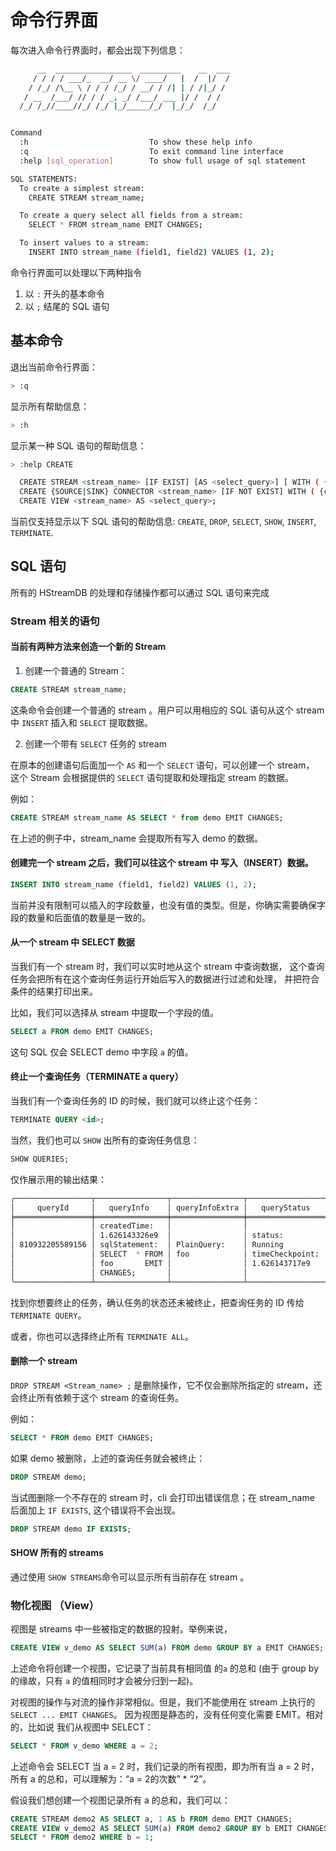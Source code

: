 # 命令行界面

每次进入命令行界面时，都会出现下列信息：

```sh
      __  _________________  _________    __  ___
     / / / / ___/_  __/ __ \/ ____/   |  /  |/  /
    / /_/ /\__ \ / / / /_/ / __/ / /| | / /|_/ /
   / __  /___/ // / / _, _/ /___/ ___ |/ /  / /
  /_/ /_//____//_/ /_/ |_/_____/_/  |_/_/  /_/


Command
  :h                           To show these help info
  :q                           To exit command line interface
  :help [sql_operation]        To show full usage of sql statement

SQL STATEMENTS:
  To create a simplest stream:
    CREATE STREAM stream_name;

  To create a query select all fields from a stream:
    SELECT * FROM stream_name EMIT CHANGES;

  To insert values to a stream:
    INSERT INTO stream_name (field1, field2) VALUES (1, 2);

```

命令行界面可以处理以下两种指令

1. 以 `:` 开头的基本命令
2. 以 `;` 结尾的 SQL 语句

## 基本命令

退出当前命令行界面：

```sh
> :q
```

显示所有帮助信息：

```sh
> :h
```

显示某一种 SQL 语句的帮助信息：

```sh
> :help CREATE

  CREATE STREAM <stream_name> [IF EXIST] [AS <select_query>] [ WITH ( {stream_options} ) ];
  CREATE {SOURCE|SINK} CONNECTOR <stream_name> [IF NOT EXIST] WITH ( {connector_options} );
  CREATE VIEW <stream_name> AS <select_query>;
```

当前仅支持显示以下 SQL 语句的帮助信息: `CREATE`, `DROP`, `SELECT`, `SHOW`, `INSERT`, `TERMINATE`.

## SQL 语句

所有的 HStreamDB 的处理和存储操作都可以通过 SQL 语句来完成

### Stream 相关的语句

#### 当前有两种方法来创造一个新的 Stream

1. 创建一个普通的 Stream：

```sql
CREATE STREAM stream_name;
```

这条命令会创建一个普通的 stream 。用户可以用相应的 SQL 语句从这个 stream 中 `INSERT` 插入和 `SELECT` 提取数据。

2. 创建一个带有 `SELECT` 任务的 stream

在原本的创建语句后面加一个 `AS` 和一个 `SELECT` 语句，可以创建一个 stream，
这个 Stream 会根据提供的 `SELECT` 语句提取和处理指定 stream 的数据。

例如：

```sql
CREATE STREAM stream_name AS SELECT * from demo EMIT CHANGES;
```

在上述的例子中，stream_name 会提取所有写入 demo 的数据。

#### 创建完一个 stream 之后，我们可以往这个 stream 中 写入（INSERT）数据。

```sql
INSERT INTO stream_name (field1, field2) VALUES (1, 2);
```

当前并没有限制可以插入的字段数量，也没有值的类型。但是，你确实需要确保字段的数量和后面值的数量是一致的。

#### 从一个 stream 中 SELECT 数据

当我们有一个 stream 时，我们可以实时地从这个 stream 中查询数据，
这个查询任务会把所有在这个查询任务运行开始后写入的数据进行过滤和处理，
并把符合条件的结果打印出来。

比如，我们可以选择从 stream 中提取一个字段的值。

```sql
SELECT a FROM demo EMIT CHANGES;
```

这句 SQL 仅会 SELECT demo 中字段 `a` 的值。

#### 终止一个查询任务（TERMINATE a query）

当我们有一个查询任务的 ID 的时候，我们就可以终止这个任务：

```sql
TERMINATE QUERY <id>;
```

当然，我们也可以 `SHOW` 出所有的查询任务信息：

```sql
SHOW QUERIES;
```

仅作展示用的输出结果：

```sh
╭─────────────────┬────────────────┬────────────────┬─────────────────╮
│     queryId     │   queryInfo    │ queryInfoExtra │   queryStatus   │
╞═════════════════╪════════════════╪════════════════╪═════════════════╡
│                 │ createdTime:   │                │                 │
│                 │ 1.626143326e9  │                │ status:         │
│ 810932205589156 │ sqlStatement:  │ PlainQuery:    │ Running         │
│                 │ SELECT  * FROM │ foo            │ timeCheckpoint: │
│                 │ foo       EMIT │                │ 1.626143717e9   │
│                 │ CHANGES;       │                │                 │
╰─────────────────┴────────────────┴────────────────┴─────────────────╯
```

找到你想要终止的任务，确认任务的状态还未被终止，把查询任务的 ID 传给 `TERMINATE QUERY`。

或者，你也可以选择终止所有 `TERMINATE ALL`。

#### 删除一个 stream

`DROP STREAM <Stream_name> ;` 是删除操作，它不仅会删除所指定的 stream，还会终止所有依赖于这个 stream 的查询任务。

例如：

```sql
SELECT * FROM demo EMIT CHANGES;
```

如果 demo 被删除，上述的查询任务就会被终止：

```sql
DROP STREAM demo;
```

当试图删除一个不存在的 stream 时，cli 会打印出错误信息；在 stream_name 后面加上 `IF EXISTS`, 这个错误将不会出现。

```sql
DROP STREAM demo IF EXISTS;
```

#### SHOW 所有的 streams

通过使用 `SHOW STREAMS`命令可以显示所有当前存在 stream 。

### 物化视图 （View）

视图是 streams 中一些被指定的数据的投射。举例来说，

```sql
CREATE VIEW v_demo AS SELECT SUM(a) FROM demo GROUP BY a EMIT CHANGES;
```

上述命令将创建一个视图，它记录了当前具有相同值 的`a` 的总和 (由于 group by 的缘故，只有 `a` 的值相同时才会被分归到一起)。

对视图的操作与对流的操作非常相似。但是，我们不能使用在 stream 上执行的`SELECT ... EMIT CHANGES`。
因为视图是静态的，没有任何变化需要 EMIT。相对的，比如说
我们从视图中 SELECT：

```sql
SELECT * FROM v_demo WHERE a = 2;
```

上述命令会 SELECT 当 a = 2 时，我们记录的所有视图，即为所有当 a = 2 时，
所有 a 的总和，可以理解为：“a = 2的次数” * “2”。

假设我们想创建一个视图记录所有 a 的总和，我们可以：

```sql
CREATE STREAM demo2 AS SELECT a, 1 AS b FROM demo EMIT CHANGES;
CREATE VIEW v_demo2 AS SELECT SUM(a) FROM demo2 GROUP BY b EMIT CHANGES;
SELECT * FROM demo2 WHERE b = 1;
```
